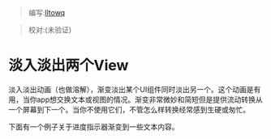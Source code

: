 > 编写:[lltowq](https://github.com/lltowq)

> 校对:(未验证)

# 淡入淡出两个View
淡入淡出动画（也做溶解），渐变淡出某个UI组件同时淡出另一个。这个动画是有用，当你app想交换文本或视图的情况。渐变非常微妙和简短但是提供流动转换从一个屏幕到下一个。当你不使用它们，不管怎么样转换经常感到生硬或匆忙。

下面有一个例子关于进度指示器渐变到一些文本内容。



